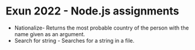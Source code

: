 # Exun 2022 - Node.js assignments
- Nationalize- Returns the most probable country of the person with the name given as an argument.
- Search for string - Searches for a string in a file.